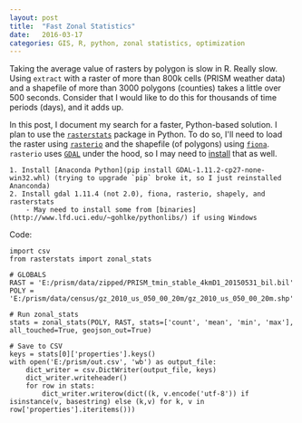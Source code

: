 ```yaml
---
layout: post
title:  "Fast Zonal Statistics"
date:   2016-03-17
categories: GIS, R, python, zonal statistics, optimization
---
```


Taking the average value of rasters by polygon is slow in R. Really slow. Using `extract` with a raster of more than 800k cells (PRISM weather data) and a shapefile of more than 3000 polygons (counties) takes a little over 500 seconds. Consider that I would like to do this for thousands of time periods (days), and it adds up. 

In this post, I document my search for a faster, Python-based solution. I plan to use the [`rasterstats`](http://pythonhosted.org/rasterstats/) package in Python. To do so, I'll need to load the raster using [`rasterio`](https://github.com/mapbox/rasterio) and the shapefile (of polygons) using [`fiona`](http://toblerity.org/fiona/). `rasterio` uses [`GDAL`](http://www.gdal.org/) under the hood, so I may need to [install](http://trac.osgeo.org/osgeo4w/wiki) that as well. 

    1. Install [Anaconda Python](pip install GDAL-1.11.2-cp27-none-win32.whl) (trying to upgrade `pip` broke it, so I just reinstalled Ananconda)
    2. Install gdal 1.11.4 (not 2.0), fiona, rasterio, shapely, and rasterstats
        - May need to install some from [binaries](http://www.lfd.uci.edu/~gohlke/pythonlibs/) if using Windows

Code:

    import csv
    from rasterstats import zonal_stats

    # GLOBALS
    RAST = 'E:/prism/data/zipped/PRISM_tmin_stable_4kmD1_20150531_bil.bil'
    POLY = 'E:/prism/data/census/gz_2010_us_050_00_20m/gz_2010_us_050_00_20m.shp'

    # Run zonal_stats
    stats = zonal_stats(POLY, RAST, stats=['count', 'mean', 'min', 'max'], all_touched=True, geojson_out=True)

    # Save to CSV
    keys = stats[0]['properties'].keys()
    with open('E:/prism/out.csv', 'wb') as output_file:
        dict_writer = csv.DictWriter(output_file, keys)
        dict_writer.writeheader()
        for row in stats:
            dict_writer.writerow(dict((k, v.encode('utf-8')) if isinstance(v, basestring) else (k,v) for k, v in row['properties'].iteritems()))
